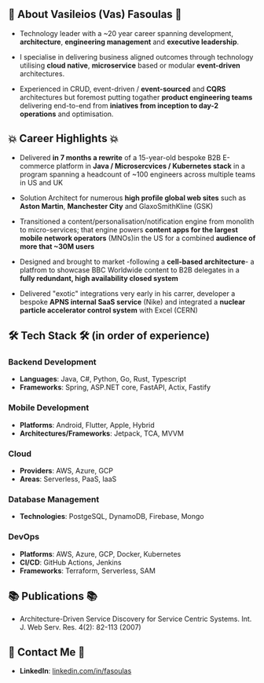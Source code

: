 ## 🔎 About Vasileios (Vas) Fasoulas 🔎

- Technology leader with a ~20 year career spanning development, **architecture**, **engineering management** and **executive leadership**.

- I specialise in delivering business aligned outcomes through technology utilising **cloud native**, **microservice** based or modular **event-driven** architectures.

- Experienced in CRUD, event-driven / **event-sourced** and **CQRS** architectures but foremost putting togather **product engineering teams** delivering end-to-end from **iniatives from inception to day-2 operations** and optimisation.       

## 💥 Career Highlights 💥
- Delivered **in 7 months a rewrite** of a 15-year-old bespoke B2B E-commerce platform in **Java / Microsercvices / Kubernetes stack** in a program spanning a headcount of ~100 engineers across multiple teams in US and UK
  
- Solution Architect for numerous **high profile global web sites** such as **Aston Martin**, **Manchester City** and GlaxoSmithKline (GSK)
  
- Transitioned a content/personalisation/notification engine from monolith to micro-services; that engine powers **content apps for the largest mobile network operators** (MNOs)in the US for a combined **audience of more that ~30M users**
  
- Designed and brought to market -following a **cell-based architecture**- a platfrom to showcase BBC Worldwide content to B2B delegates in a **fully redundant, high availability closed system**
  
- Delivered "exotic" integrations very early in his carrer, developer a bespoke **APNS internal SaaS service** (Nike) and integrated a **nuclear particle accelerator control system** with Excel (CERN) 

## 🛠️ Tech Stack 🛠️ (in order of experience)
### Backend Development
- **Languages**: Java, C#, Python, Go, Rust, Typescript
- **Frameworks**: Spring, ASP.NET core, FastAPI, Actix, Fastify

### Mobile Development
- **Platforms**: Android, Flutter, Apple, Hybrid
- **Architectures/Frameworks**: Jetpack, TCA, MVVM

### Cloud
- **Providers**: AWS, Azure, GCP
- **Areas**: Serverless, PaaS, IaaS
 
### Database Management
- **Technologies**: PostgeSQL, DynamoDB, Firebase, Mongo

### DevOps
- **Platforms**: AWS, Azure, GCP, Docker, Kubernetes
- **CI/CD**: GitHub Actions, Jenkins
- **Frameworks**: Terraform, Serverless, SAM

## 📚 Publications 📚
- Architecture-Driven Service Discovery for Service Centric Systems. Int. J. Web Serv. Res. 4(2): 82-113 (2007)
    
## 📨 Contact Me 📨
- **LinkedIn**: [linkedin.com/in/fasoulas](https://linkedin.com/in/fasoulas)
